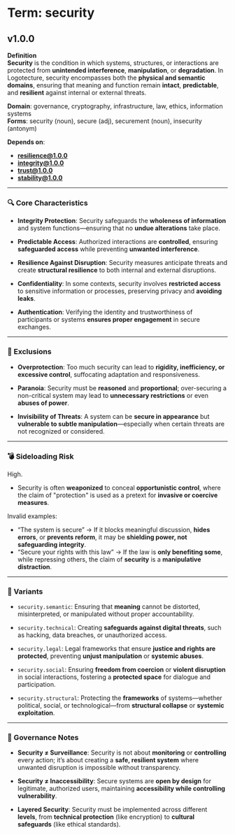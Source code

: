 # Term: security

## v1.0.0

**Definition**  
**Security** is the condition in which systems, structures, or interactions are protected from **unintended interference**, **manipulation**, or **degradation**. In Logotecture, security encompasses both the **physical and semantic domains**, ensuring that meaning and function remain **intact**, **predictable**, and **resilient** against internal or external threats.

**Domain**: governance, cryptography, infrastructure, law, ethics, information systems  
**Forms**: security (noun), secure (adj), securement (noun), insecurity (antonym)

**Depends on**:  
- **resilience@1.0.0**  
- **integrity@1.0.0**  
- **trust@1.0.0**  
- **stability@1.0.0**

---

### 🔍 Core Characteristics

- **Integrity Protection**: Security safeguards the **wholeness of information** and system functions—ensuring that no **undue alterations** take place.

- **Predictable Access**: Authorized interactions are **controlled**, ensuring **safeguarded access** while preventing **unwanted interference**.

- **Resilience Against Disruption**: Security measures anticipate threats and create **structural resilience** to both internal and external disruptions.

- **Confidentiality**: In some contexts, security involves **restricted access** to sensitive information or processes, preserving privacy and **avoiding leaks**.

- **Authentication**: Verifying the identity and trustworthiness of participants or systems **ensures proper engagement** in secure exchanges.

---

### 🚧 Exclusions

- **Overprotection**: Too much security can lead to **rigidity, inefficiency, or excessive control**, suffocating adaptation and responsiveness.

- **Paranoia**: Security must be **reasoned** and **proportional**; over-securing a non-critical system may lead to **unnecessary restrictions** or even **abuses of power**.

- **Invisibility of Threats**: A system can be **secure in appearance** but **vulnerable to subtle manipulation**—especially when certain threats are not recognized or considered.

---

### 💣 Sideloading Risk

High.  
- Security is often **weaponized** to conceal **opportunistic control**, where the claim of "protection" is used as a pretext for **invasive or coercive measures**.

Invalid examples:
- “The system is secure” → If it blocks meaningful discussion, **hides errors**, or **prevents reform**, it may be **shielding power, not safeguarding integrity**.
- “Secure your rights with this law” → If the law is **only benefiting some**, while repressing others, the claim of **security** is a **manipulative distraction**.

---

### 🔁 Variants

- `security.semantic`: Ensuring that **meaning** cannot be distorted, misinterpreted, or manipulated without proper accountability.

- `security.technical`: Creating **safeguards against digital threats**, such as hacking, data breaches, or unauthorized access.

- `security.legal`: Legal frameworks that ensure **justice and rights are protected**, preventing **unjust manipulation** or **systemic abuses**.

- `security.social`: Ensuring **freedom from coercion** or **violent disruption** in social interactions, fostering a **protected space** for dialogue and participation.

- `security.structural`: Protecting the **frameworks** of systems—whether political, social, or technological—from **structural collapse** or **systemic exploitation**.

---

### 🔐 Governance Notes

- **Security ≠ Surveillance**: Security is not about **monitoring** or **controlling** every action; it’s about creating a **safe, resilient system** where unwanted disruption is impossible without transparency.

- **Security ≠ Inaccessibility**: Secure systems are **open by design** for legitimate, authorized users, maintaining **accessibility while controlling vulnerability**.

- **Layered Security**: Security must be implemented across different **levels**, from **technical protection** (like encryption) to **cultural safeguards** (like ethical standards).

